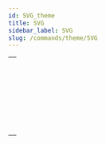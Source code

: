 ```yaml
---
id: SVG_theme
title: SVG
sidebar_label: SVG
slug: /commands/theme/SVG
---
```



||
|---|
|[<!-- INCLUDE #_command_.SVG EXPORT TO PICTURE.Syntax -->](../../commands-legacy/svg-export-to-picture.md)<br/>|
|[<!-- INCLUDE #_command_.SVG Find element ID by coordinates.Syntax -->](../../commands-legacy/svg-find-element-id-by-coordinates.md)<br/>|
|[<!-- INCLUDE #_command_.SVG Find element IDs by rect.Syntax -->](../../commands-legacy/svg-find-element-ids-by-rect.md)<br/>|
|[<!-- INCLUDE #_command_.SVG GET ATTRIBUTE.Syntax -->](../../commands-legacy/svg-get-attribute.md)<br/>|
|[<!-- INCLUDE #_command_.SVG SET ATTRIBUTE.Syntax -->](../../commands-legacy/svg-set-attribute.md)<br/>|
|[<!-- INCLUDE #_command_.SVG SHOW ELEMENT.Syntax -->](../../commands-legacy/svg-show-element.md)<br/>|
